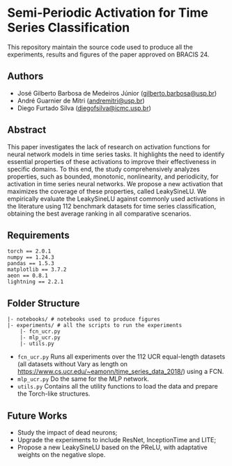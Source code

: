 

# Semi-Periodic Activation for Time Series Classification

This repository maintain the source code used to produce all the experiments, results and figures of the paper approved on BRACIS 24.

## Authors

- José Gilberto Barbosa de Medeiros Júnior (gilberto.barbosa@usp.br)
- André Guarnier de Mitri (andremitri@usp.br)
- Diego Furtado Silva (diegofsilva@icmc.usp.br)

## Abstract

This paper investigates the lack of research on activation functions for neural network models in time series tasks. It highlights the need to identify essential properties of these activations to improve their effectiveness in specific domains. To this end, the study comprehensively analyzes properties, such as bounded, monotonic, nonlinearity, and periodicity, for activation in time series neural networks. We propose a new activation that maximizes the coverage of these properties, called LeakySineLU. We empirically evaluate the LeakySineLU against commonly used activations in the literature using 112 benchmark datasets for time series classification, obtaining the best average ranking in all comparative scenarios. 

## Requirements

```
torch == 2.0.1
numpy == 1.24.3
pandas == 1.5.3
matplotlib == 3.7.2
aeon == 0.8.1
lightning == 2.2.1
```

## Folder Structure

```
|- notebooks/ # notebooks used to produce figures
|- experiments/ # all the scripts to run the experiments
    |- fcn_ucr.py
    |- mlp_ucr.py
    |- utils.py
```

- `fcn_ucr.py` Runs all experiments over the 112 UCR equal-length datasets (all datasets without Vary as length on https://www.cs.ucr.edu/~eamonn/time_series_data_2018/) using a FCN.
- `mlp_ucr.py` Do the same for the MLP network.
- `utils.py` Contains all the utility functions to load the data and prepare the Torch-like structures.

## Future Works

- Study the impact of dead neurons;
- Upgrade the experiments to include ResNet, InceptionTime and LITE;
- Propose a new LeakySineLU based on the PReLU, with adaptative weights on the negative slope.

